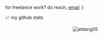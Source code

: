 for freelance work? do reach, [email](mailto:atdang05@gmail.com) :)

📈 my github stats

<p align="center"> <img src="https://github-readme-stats.vercel.app/api?username=atdang05&show_icons=true&theme=gotham" alt="atdang05" />

<!---
atdang05/atdang05 is a ✨ special ✨ repository because its `README.md` (this file) appears on your GitHub profile.
You can click the Preview link to take a look at your changes.
--->

